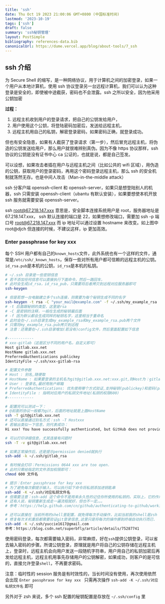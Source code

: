 ```yaml
---
title: 'ssh'
date: Thu Oct 19 2023 21:00:06 GMT+0800 (中国标准时间)
lastmod: '2023-10-19'
tags: ['ssh']
draft: false
summary: 'ssh秘钥管理'
layout: PostSimple
bibliography: references-data.bib
canonicalUrl: https://dume.vercel.app/blog/about-tools/7_ssh
---
```


## ssh 介绍

为 Secure Shell 的缩写，是一种网络协议，用于计算机之间的加密登录，如果一个用户从本地计算机，使用 ssh 协议登录另一台远程计算机，我们可以认为这种登录是安全的，即使被中途截获，密码也不会泄露。ssh 之所以安全，因为他采用公钥加密

**过程：**

1. 远程主机收到用户的登录请求，把自己的公钥发给用户，
2. 用户使用这个公钥，将登陆密码加密后，发送给远程主机，
3. 远程主机用自己的私钥，解密登录密码，如果密码正确，就登录成功。

但也有安全隐患，如果有人截获了登录请求（第一步），然后冒充远程主机，将伪造的公钥发送给用户，那么用户就很难辨别真伪。因为不像 https 协议那样，ssh 协议的公钥是没有证书中心 ca 公证的，也就是说，都是自己签发。

可以设想，如果攻击者插在用户与远程主机之间（比如公共的 wifi 区域），用伪造的公钥，获取用户的登录密码，再用这个密码登录远程主机，那么 ssh 的安全机制就荡然无存。也是中间人攻击（Man-in-the-middle attack）

ssh 分客户端 openssh-client 和 openssh-server，如果只是想登陆别人的机器，ssh 只需安装 openssh-client（ubantu 有默认安装），如果要想使本机开放 ssh 服务就需要安装 openssh-server。

ssh root@67.218.147.xxx 意思是，安全脚本连接系统用户是 root，服务器地址是 67.218.147.xxx，
ssh 默认连接的端口是 22，如果想修改端口，需要加 ssh -p 端口号 root@67.218.147.xxx
而 ip 地址可以通过设置 hostname 来改变。如上图中 root@djch 但连接的时候，不建议这样，ip 更加高效。

### Enter passphrase for key xxx

每个 SSH 用户都有自己的`known_hosts`文件，此外系统也有一个这样的文件，通常是`/etc/ssh/_known_hosts`，保存一些对所有用户都可信赖的远程主机的公钥。`id_rsa.pub`是本机的公钥，`id_rsa`是本机的私钥。

```bash
# ~/.ssh 目录是一些密钥信息
# 若不添加任何信息可以直接执行下面命令，然后一路回车，
# 此时会生成id_rsa，id_rsa_pub，只需要将后者拷贝到远程对应服务器即可
ssh-keygen

# 但是若想一台电脑建立多个ssh连接，则需要为每个秘钥生成不同的名字
ssh-keygen -t rsa -C "your_mail@example.com" -f ~/.ssh/my_example_rsa
# -t 后面跟秘钥的类型，这里是rsa
# -C 是密钥的注释，一般在生成的秘钥最后面
# -f 因为默认都会生成同样的秘钥名字，这里相当于重命名
# 此时会在~/.ssh目录生成my_example_rsa和my_example_rsa.pub两个文件
# 只需将my_example_rsa.pub拷贝到远程
# 注意：还需要在~/.ssh目录增加(若没有)config文件，然后里面配置如下信息

#------------
# xxx-gitlab（这是区分不同的用户名，自定义即可）
Host gitlab.xxx.net
HostName gitlab.xxx.net
PreferredAuthentications publickey
IdentityFile ~/.ssh/xxx-gitlab-rsa

# 配置文件参数
# Host : 别名,随便取
# HostName : 如果要登录的主机名为git@gitlab.xxx.net:xxx.git,则Host为：gitlab.xxx.net
# User : 登录名,最好用账户邮箱
# PreferredAuthentications: 优先使用哪个方式验证,支持秘钥(publickey)和密码(password)方式
# IdentityFile : 指明对应用户的私钥文件地址(私钥的权限600)
#------------

# 配置完可以测试一下：
# @前面的协议一般都为git，后面的地址就是上面HostName
ssh -T git@gitlab.xxx.net
# 还可以直接通过别名方式：ssh -T Hostxxx
# 若输出类似一下信息，则代表成功：
Hi xxx! You have successfully authenticated, but GitHub does not provide shell access.

# 可以打印详细信息，尤其连接有问题时
ssh -T -v git@gitlab.xxx.net

# 如果正常操作后，还是提示permission denied就执行
ssh-add -k ~/.ssh/gitlab_rsa

# 有时候会打印：Permissions 0644 xxx are too open.
# 此时只需给指定的文件添加权限即可：
chmod 600 文件名

# 提示：Enter passphrase for key xxx
# 为了避免每次都提示输入，可以执行如下命令将私钥添加进钥匙串
ssh-add -K ~/.ssh/对应私钥文件名
# 但需要注意：ssh-add 这个命令不是用来永久性的记住你所使用的私钥的。实际上，它的作用只是把你指定的私钥添加到 ssh-agent 所管理的一个session 当中。而 ssh-agent 是一个用于存储私钥的临时性的 session 服务，也就是说当你重启之后，ssh-agent服务也就重置了。
# 还有人说，秘钥重新生成走一遍流程就好，但也不一定。。。
# 参考：https://help.github.com/cn/github/authenticating-to-github/working-with-ssh-key-passphrases

# 还可以直接在 当前所用的shell里配置，就免得每次手动操作，比如当前我的shell是zsh
# 修复每次关机重启都需要验证git登录信息,这里只是将每次的操作挪到终端自动执行而已.
ssh-add -K ~/.ssh/yuccie1617@gmail.com
参考：https://blog.csdn.net/superbfly/article/details/75287741
```

使用密码登录，每次都需要输入密码，非常麻烦，好在`ssh`提供公钥登录，可以省去输入密码的步骤。所谓公钥登录，原理就是用户将自己的公钥存储在远程主机上，登录时，远程主机会向用户发送一段随机字符串，用户用自己的私钥加密后再发给远程主机，远程主机用事先存储用户的公钥解密，如果成功，则客户的是可信的，直接允许登录`shell`，不再要求密码。

注意：临时性的 session 服务是有时效性的，当长时间没有使用，再次使用依然会出现 `Enter passphrase for key xxx ` 只需再次操作 `ssh-add -K ~/.ssh/对应私钥文件名` 即可

另外对于 zsh 来说，多个 ssh 配置的秘钥配置是存放在 `~/.ssh/config` 里
